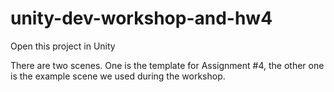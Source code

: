 # unity-dev-workshop-and-hw4
 
Open this project in Unity


There are two scenes. One is the template for Assignment #4, the other one is the example scene we used during the workshop.
